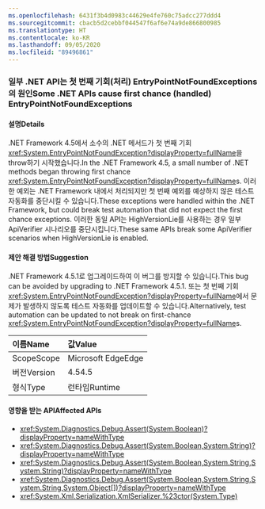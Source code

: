 ```yaml
---
ms.openlocfilehash: 6431f3b4d0983c44629e4fe760c75adcc277ddd4
ms.sourcegitcommit: cbacb5d2cebbf044547f6af6e74a9de866800985
ms.translationtype: HT
ms.contentlocale: ko-KR
ms.lasthandoff: 09/05/2020
ms.locfileid: "89496861"
---
```

### <a name="some-net-apis-cause-first-chance-handled-entrypointnotfoundexceptions"></a><span data-ttu-id="d23c6-101">일부 .NET API는 첫 번째 기회(처리) EntryPointNotFoundExceptions의 원인</span><span class="sxs-lookup"><span data-stu-id="d23c6-101">Some .NET APIs cause first chance (handled) EntryPointNotFoundExceptions</span></span>

#### <a name="details"></a><span data-ttu-id="d23c6-102">설명</span><span class="sxs-lookup"><span data-stu-id="d23c6-102">Details</span></span>

<span data-ttu-id="d23c6-103">.NET Framework 4.5에서 소수의 .NET 메서드가 첫 번째 기회 <xref:System.EntryPointNotFoundException?displayProperty=fullName>을 throw하기 시작했습니다.</span><span class="sxs-lookup"><span data-stu-id="d23c6-103">In the .NET Framework 4.5, a small number of .NET methods began throwing first chance <xref:System.EntryPointNotFoundException?displayProperty=fullName>s.</span></span> <span data-ttu-id="d23c6-104">이러한 예외는 .NET Framework 내에서 처리되지만 첫 번째 예외를 예상하지 않은 테스트 자동화를 중단시킬 수 있습니다.</span><span class="sxs-lookup"><span data-stu-id="d23c6-104">These exceptions were handled within the .NET Framework, but could break test automation that did not expect the first chance exceptions.</span></span> <span data-ttu-id="d23c6-105">이러한 동일 API는 HighVersionLie를 사용하는 경우 일부 ApiVerifier 시나리오를 중단시킵니다.</span><span class="sxs-lookup"><span data-stu-id="d23c6-105">These same APIs break some ApiVerifier scenarios when HighVersionLie is enabled.</span></span>

#### <a name="suggestion"></a><span data-ttu-id="d23c6-106">제안 해결 방법</span><span class="sxs-lookup"><span data-stu-id="d23c6-106">Suggestion</span></span>

<span data-ttu-id="d23c6-107">.NET Framework 4.5.1로 업그레이드하여 이 버그를 방지할 수 있습니다.</span><span class="sxs-lookup"><span data-stu-id="d23c6-107">This bug can be avoided by upgrading to .NET Framework 4.5.1.</span></span> <span data-ttu-id="d23c6-108">또는 첫 번째 기회 <xref:System.EntryPointNotFoundException?displayProperty=fullName>에서 문제가 발생하지 않도록 테스트 자동화를 업데이트할 수 있습니다.</span><span class="sxs-lookup"><span data-stu-id="d23c6-108">Alternatively, test automation can be updated to not break on first-chance <xref:System.EntryPointNotFoundException?displayProperty=fullName>s.</span></span>

| <span data-ttu-id="d23c6-109">이름</span><span class="sxs-lookup"><span data-stu-id="d23c6-109">Name</span></span>    | <span data-ttu-id="d23c6-110">값</span><span class="sxs-lookup"><span data-stu-id="d23c6-110">Value</span></span>       |
|:--------|:------------|
| <span data-ttu-id="d23c6-111">Scope</span><span class="sxs-lookup"><span data-stu-id="d23c6-111">Scope</span></span>   |<span data-ttu-id="d23c6-112">Microsoft Edge</span><span class="sxs-lookup"><span data-stu-id="d23c6-112">Edge</span></span>|
|<span data-ttu-id="d23c6-113">버전</span><span class="sxs-lookup"><span data-stu-id="d23c6-113">Version</span></span>|<span data-ttu-id="d23c6-114">4.5</span><span class="sxs-lookup"><span data-stu-id="d23c6-114">4.5</span></span>|
|<span data-ttu-id="d23c6-115">형식</span><span class="sxs-lookup"><span data-stu-id="d23c6-115">Type</span></span>|<span data-ttu-id="d23c6-116">런타임</span><span class="sxs-lookup"><span data-stu-id="d23c6-116">Runtime</span></span>

#### <a name="affected-apis"></a><span data-ttu-id="d23c6-117">영향을 받는 API</span><span class="sxs-lookup"><span data-stu-id="d23c6-117">Affected APIs</span></span>

- <xref:System.Diagnostics.Debug.Assert(System.Boolean)?displayProperty=nameWithType>
- <xref:System.Diagnostics.Debug.Assert(System.Boolean,System.String)?displayProperty=nameWithType>
- <xref:System.Diagnostics.Debug.Assert(System.Boolean,System.String,System.String)?displayProperty=nameWithType>
- <xref:System.Diagnostics.Debug.Assert(System.Boolean,System.String,System.String,System.Object[])?displayProperty=nameWithType>
- <xref:System.Xml.Serialization.XmlSerializer.%23ctor(System.Type)>

<!--

#### Affected APIs

- `M:System.Diagnostics.Debug.Assert(System.Boolean)`
- `M:System.Diagnostics.Debug.Assert(System.Boolean,System.String)`
- `M:System.Diagnostics.Debug.Assert(System.Boolean,System.String,System.String)`
- `M:System.Diagnostics.Debug.Assert(System.Boolean,System.String,System.String,System.Object[])`
- `M:System.Xml.Serialization.XmlSerializer.#ctor(System.Type)`

-->
